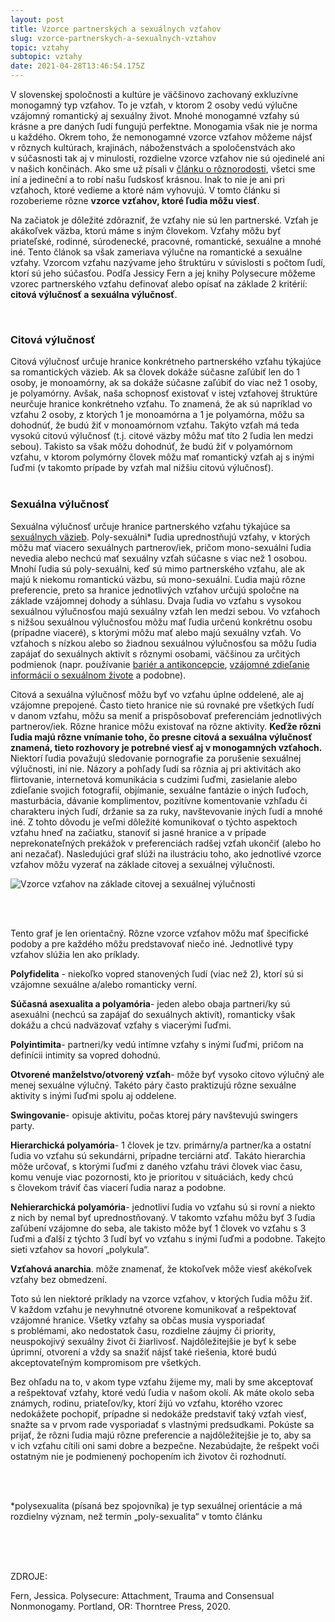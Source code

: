 ```yaml
---
layout: post
title: Vzorce partnerských a sexuálnych vzťahov
slug: vzorce-partnerskych-a-sexualnych-vztahov
topic: vztahy
subtopic: vztahy
date: 2021-04-28T13:46:54.175Z
---
```

V slovenskej spoločnosti a kultúre je väčšinovo zachovaný exkluzívne monogamný typ vzťahov. To je vzťah, v ktorom 2 osoby vedú výlučne vzájomný romantický aj sexuálny život. Mnohé monogamné vzťahy sú krásne a pre daných ľudí fungujú perfektne. Monogamia však nie je norma u každého. Okrem toho, že nemonogamné vzorce vzťahov môžeme nájsť v rôznych kultúrach, krajinách, náboženstvách a spoločenstvách ako v súčasnosti tak aj v minulosti, rozdielne vzorce vzťahov nie sú ojedinelé ani v našich končinách. Ako sme už písali v [článku o rôznorodosti](/roznorodost/), všetci sme iní a jedineční a to robí našu ľudskosť krásnou. Inak to nie je ani pri vzťahoch, ktoré vedieme a ktoré nám vyhovujú. V tomto článku si rozoberieme rôzne **vzorce vzťahov, ktoré ľudia môžu viesť**.

Na začiatok je dôležité zdôrazniť, že vzťahy nie sú len partnerské. Vzťah je akákoľvek väzba, ktorú máme s iným človekom. Vzťahy môžu byť priateľské, rodinné, súrodenecké, pracovné, romantické, sexuálne a mnohé iné. Tento článok sa však zameriava výlučne na romantické a sexuálne vzťahy. Vzorcom vzťahu nazývame jeho štruktúru v súvislosti s počtom ľudí, ktorí sú jeho súčasťou. Podľa Jessicy Fern a jej knihy Polysecure môžeme vzorec partnerského vzťahu definovať alebo opísať na základe 2 kritérií: **citová výlučnosť a sexuálna výlučnosť**. 

<br>

### **Citová výlučnosť** 

Citová výlučnosť určuje hranice konkrétneho partnerského vzťahu týkajúce sa romantických väzieb. Ak sa človek dokáže súčasne zaľúbiť len do 1 osoby, je monoamórny, ak sa dokáže súčasne zaľúbiť do viac než 1 osoby, je polyamórny. Avšak, naša schopnosť existovať v istej vzťahovej štruktúre neurčuje hranice konkrétneho vzťahu. To znamená, že ak sú napríklad vo vzťahu 2 osoby, z ktorých 1 je monoamórna a 1 je polyamórna, môžu sa dohodnúť, že budú žiť v monoamórnom vzťahu. Takýto vzťah má teda vysokú citovú výlučnosť (t.j. citové väzby môžu mať títo 2 ľudia len medzi sebou). Takisto sa však môžu dohodnúť, že budú žiť v polyamórnom vzťahu, v ktorom polymórny človek môžu mať romantický vzťah aj s inými ľuďmi (v takomto prípade by vzťah mal nižšiu citovú výlučnosť). <br> 

### **Sexuálna výlučnosť**

Sexuálna výlučnosť určuje hranice partnerského vzťahu týkajúce sa [sexuálnych väzieb](/sexualne-aktivity/). Poly-sexuálni* ľudia uprednostňujú vzťahy, v ktorých môžu mať viacero sexuálnych partnerov/iek, pričom mono-sexuálni ľudia nevedia alebo nechcú mať sexuálny vzťah súčasne s viac než 1 osobou. Mnohí ľudia sú poly-sexuálni, keď sú mimo partnerského vzťahu, ale ak majú k niekomu romantickú väzbu, sú mono-sexuálni. Ľudia majú rôzne preferencie, preto sa hranice jednotlivých vzťahov určujú spoločne na základe vzájomnej dohody a súhlasu. Dvaja ľudia vo vzťahu s vysokou sexuálnou výlučnosťou majú sexuálny vzťah len medzi sebou. Vo vzťahoch s nižšou sexuálnou výlučnosťou môžu mať ľudia určenú konkrétnu osobu (prípadne viaceré), s ktorými môžu mať alebo majú sexuálny vzťah. Vo vzťahoch s nízkou alebo so žiadnou sexuálnou výlučnosťou sa môžu ľudia zapájať do sexuálnych aktivít s rôznymi osobami, väčšinou za určitých podmienok (napr. používanie [bariér a antikoncepcie](/ako-sa-chranit-proti-nezelanemu-tehotenstvu-a-prenosu-ppi/), [vzájomné zdieľanie informácií o sexuálnom živote](/komunikacia-v-sexualnom-vztahu/) a podobne). <br>

Citová a sexuálna výlučnosť môžu byť vo vzťahu úplne oddelené, ale aj vzájomne prepojené. Často tieto hranice nie sú rovnaké pre všetkých ľudí v danom vzťahu, môžu sa meniť a prispôsobovať preferenciám jednotlivých partnerov/iek. Rôzne hranice môžu existovať na rôzne aktivity. **Keďže rôzni ľudia majú rôzne vnímanie toho, čo presne citová a sexuálna výlučnosť znamená, tieto rozhovory je potrebné viesť aj v monogamných vzťahoch.** Niektorí ľudia považujú sledovanie pornografie za porušenie sexuálnej výlučnosti, iní nie. Názory a pohľady ľudí sa rôznia aj pri aktivitách ako flirtovanie, internetová komunikácia s cudzími ľuďmi, zasielanie alebo zdieľanie svojich fotografií, objímanie, sexuálne fantázie o iných ľuďoch, masturbácia, dávanie komplimentov, pozitívne komentovanie vzhľadu či charakteru iných ľudí, držanie sa za ruky, navštevovanie iných ľudí a mnohé iné. Z tohto dôvodu je veľmi dôležité komunikovať o týchto aspektoch vzťahu hneď na začiatku, stanoviť si jasné hranice a v prípade neprekonateľných prekážok v preferenciách radšej vzťah ukončiť (alebo ho ani nezačať). Nasledujúci graf slúži na ilustráciu toho, ako jednotlivé vzorce vzťahov môžu vyzerať na základe citovej a sexuálnej výlučnosti.

<div class="flex flex-wrap justify-around">
<img src="/images/uploads/vzorce-vztahov.jpg" alt="Vzorce vzťahov na základe citovej a sexuálnej výlučnosti">
</div>

<br> 

Tento graf je len orientačný. Rôzne vzorce vzťahov môžu mať špecifické podoby a pre každého môžu predstavovať niečo iné. Jednotlivé typy vzťahov slúžia len ako príklady. 

<div class='notes'>
<strong>Polyfidelita</strong> - niekoľko vopred stanovených ľudí (viac než 2), ktorí sú si vzájomne sexuálne a/alebo romanticky verní. <br>

<strong>Súčasná asexualita a polyamória</strong>- jeden alebo obaja partneri/ky sú asexuálni (nechcú sa zapájať do sexuálnych aktivít), romanticky však dokážu a chcú nadväzovať vzťahy s viacerými ľuďmi. <br>

<strong>Polyintimita</strong>- partneri/ky vedú intímne vzťahy s inými ľuďmi, pričom na definícii intimity sa vopred dohodnú. <br>

<strong>Otvorené manželstvo/otvorený vzťah</strong>- môže byť vysoko citovo výlučný ale menej sexuálne výlučný. Takéto páry často praktizujú rôzne sexuálne aktivity s inými ľuďmi spolu aj oddelene. <br>

<strong>Swingovanie</strong>- opisuje aktivitu, počas ktorej páry navštevujú swingers party. <br>

<strong>Hierarchická polyamória</strong>-  1 človek je tzv. primárny/a partner/ka a ostatní ľudia vo vzťahu sú sekundárni, prípadne terciárni atď. Takáto hierarchia môže určovať, s ktorými ľuďmi z daného vzťahu trávi človek viac času, komu venuje viac pozornosti, kto je prioritou v situáciách, kedy chcú s človekom tráviť čas viacerí ľudia naraz a podobne. <br>

<strong>Nehierarchická polyamória</strong>- jednotliví ľudia vo vzťahu sú si rovní a niekto z nich by nemal byť uprednostňovaný. V takomto vzťahu môžu byť 3 ľudia zaľúbení vzájomne do seba, ale takisto môže byť 1 človek vo vzťahu s 3 ľuďmi a ďalší z týchto 3 ľudí byť vo vzťahu s inými ľuďmi a podobne. Takejto sieti vzťahov sa hovorí „polykula“. <br>

<strong>Vzťahová anarchia</strong>. môže znamenať, že ktokoľvek môže viesť akékoľvek vzťahy bez obmedzení.

</div>

Toto sú len niektoré príklady na vzorce vzťahov, v ktorých ľudia môžu žiť. V každom vzťahu je nevyhnutné otvorene komunikovať a rešpektovať vzájomné hranice. Všetky vzťahy sa občas musia vysporiadať s problémami, ako nedostatok času, rozdielne záujmy či priority, neuspokojivý sexuálny život či žiarlivosť. Najdôležitejšie je byť k sebe úprimní, otvorení a vždy sa snažiť nájsť také riešenia, ktoré budú akceptovateľným kompromisom pre všetkých.

<div class='f-vztahy box-post'>

Bez ohľadu na to, v akom type vzťahu žijeme my, mali by sme akceptovať a rešpektovať vzťahy, ktoré vedú ľudia v našom okolí. Ak máte okolo seba známych, rodinu, priateľov/ky, ktorí žijú vo vzťahu, ktorého vzorec nedokážete pochopiť, prípadne si nedokáže predstaviť taký vzťah viesť, snažte sa v prvom rade vysporiadať s vlastnými predsudkami. Pokúste sa prijať, že rôzni ľudia majú rôzne preferencie a najdôležitejšie je to, aby sa v ich vzťahu cítili oni sami dobre a bezpečne. Nezabúdajte, že rešpekt voči ostatným nie je podmienený pochopením ich životov či rozhodnutí.

</div>

<br>
<br>

\*polysexualita (písaná bez spojovníka) je typ sexuálnej orientácie a má rozdielny význam, než termín „poly-sexualita“ v tomto článku

<br>
<br>
<br>
<p class="important-text">ZDROJE:</p>

Fern, Jessica. Polysecure: Attachment, Trauma and Consensual Nonmonogamy. Portland, OR: Thorntree Press, 2020.